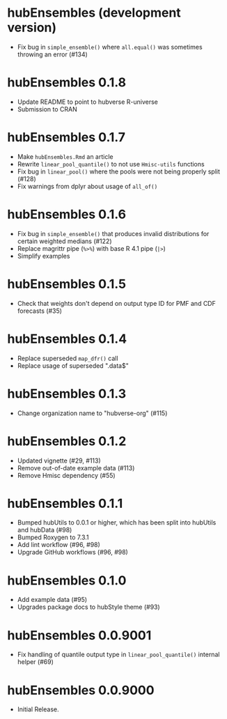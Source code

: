 # hubEnsembles (development version)

* Fix bug in `simple_ensemble()` where `all.equal()` was sometimes throwing an error (#134)

# hubEnsembles 0.1.8

* Update README to point to hubverse R-universe
* Submission to CRAN

# hubEnsembles 0.1.7

* Make `hubEnsembles.Rmd` an article
* Rewrite `linear_pool_quantile()` to not use `Hmisc-utils` functions
* Fix bug in `linear_pool()` where the pools were not being properly split (#128)
* Fix warnings from dplyr about usage of `all_of()`

# hubEnsembles 0.1.6

* Fix bug in `simple_ensemble()` that produces invalid distributions for certain weighted medians (#122)
* Replace magrittr pipe (`%>%`) with base R 4.1 pipe (`|>`)
* Simplify examples

# hubEnsembles 0.1.5

* Check that weights don't depend on output type ID for PMF and CDF forecasts (#35)

# hubEnsembles 0.1.4

* Replace superseded `map_dfr()` call
* Replace usage of superseded ".data$"

# hubEnsembles 0.1.3

* Change organization name to "hubverse-org" (#115)

# hubEnsembles 0.1.2

* Updated vignette (#29, #113)
* Remove out-of-date example data (#113)
* Remove Hmisc dependency (#55)

# hubEnsembles 0.1.1

* Bumped hubUtils to 0.0.1 or higher, which has been split into hubUtils and hubData (#98)
* Bumped Roxygen to 7.3.1
* Add lint workflow (#96, #98)
* Upgrade GitHub workflows (#96, #98)

# hubEnsembles 0.1.0

* Add example data (#95)
* Upgrades package docs to hubStyle theme (#93)

# hubEnsembles 0.0.9001

* Fix handling of quantile output type in `linear_pool_quantile()` internal helper (#69)

# hubEnsembles 0.0.9000

* Initial Release.
